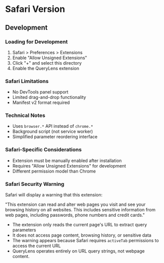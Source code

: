 # Safari Version

## Development

### Loading for Development

1. Safari > Preferences > Extensions
2. Enable "Allow Unsigned Extensions"
3. Click "+" and select this directory
4. Enable the QueryLens extension

### Safari Limitations

- No DevTools panel support
- Limited drag-and-drop functionality
- Manifest v2 format required

### Technical Notes

- Uses `browser.*` API instead of `chrome.*`
- Background script (not service worker)
- Simplified parameter reordering interface

### Safari-Specific Considerations

- Extension must be manually enabled after installation
- Requires "Allow Unsigned Extensions" for development
- Different permission model than Chrome

### Safari Security Warning

Safari will display a warning that this extension:

"This extension can read and alter web pages you visit and see your browsing history on all websites. This includes sensitive information from web pages, including passwords, phone numbers and credit cards."

- The extension only reads the current page's URL to extract query parameters
- It does not access page content, browsing history, or sensitive data
- The warning appears because Safari requires `activeTab` permissions to access the current URL
- QueryLens operates entirely on URL query strings, not webpage content.
